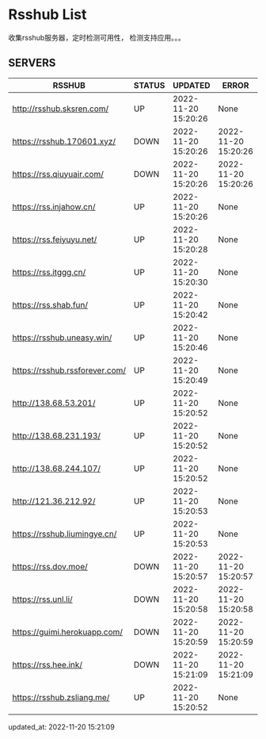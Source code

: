 # Rsshub List

收集rsshub服务器，定时检测可用性， 检测支持应用。。。


## SERVERS

|  RSSHUB   | STATUS  | UPDATED  | ERROR  | TWITTER |  
|  ----  | ----  | ----  | ----  | ---- |  
| http://rsshub.sksren.com/ | UP | 2022-11-20 15:20:26 | None |OK|  
| https://rsshub.170601.xyz/ | DOWN | 2022-11-20 15:20:26 | 2022-11-20 15:20:26 |  
| https://rss.qiuyuair.com/ | DOWN | 2022-11-20 15:20:26 | 2022-11-20 15:20:26 |  
| https://rss.injahow.cn/ | UP | 2022-11-20 15:20:26 | None ||  
| https://rss.feiyuyu.net/ | UP | 2022-11-20 15:20:28 | None |OK|  
| https://rss.itggg.cn/ | UP | 2022-11-20 15:20:30 | None ||  
| https://rss.shab.fun/ | UP | 2022-11-20 15:20:42 | None |OK|  
| https://rsshub.uneasy.win/ | UP | 2022-11-20 15:20:46 | None |OK|  
| https://rsshub.rssforever.com/ | UP | 2022-11-20 15:20:49 | None |OK|  
| http://138.68.53.201/ | UP | 2022-11-20 15:20:52 | None ||  
| http://138.68.231.193/ | UP | 2022-11-20 15:20:52 | None ||  
| http://138.68.244.107/ | UP | 2022-11-20 15:20:52 | None ||  
| http://121.36.212.92/ | UP | 2022-11-20 15:20:53 | None ||  
| https://rsshub.liumingye.cn/ | UP | 2022-11-20 15:20:53 | None |OK|  
| https://rss.dov.moe/ | DOWN | 2022-11-20 15:20:57 | 2022-11-20 15:20:57 |  
| https://rss.unl.li/ | DOWN | 2022-11-20 15:20:58 | 2022-11-20 15:20:58 |  
| https://guimi.herokuapp.com/ | DOWN | 2022-11-20 15:20:59 | 2022-11-20 15:20:59 |  
| https://rss.hee.ink/ | DOWN | 2022-11-20 15:21:09 | 2022-11-20 15:21:09 |  
| https://rsshub.zsliang.me/ | UP | 2022-11-20 15:20:52 | None |OK|  
  

updated_at: 2022-11-20 15:21:09  

